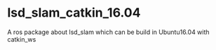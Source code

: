 # lsd_slam_catkin_16.04
A ros package about lsd_slam which can be build in Ubuntu16.04 with catkin_ws
